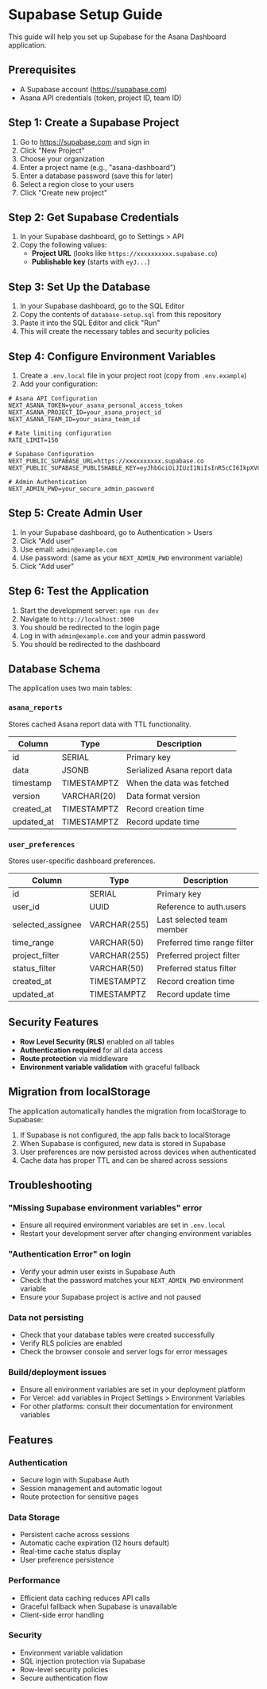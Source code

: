 # Supabase Setup Guide

This guide will help you set up Supabase for the Asana Dashboard application.

## Prerequisites

- A Supabase account (https://supabase.com)
- Asana API credentials (token, project ID, team ID)

## Step 1: Create a Supabase Project

1. Go to https://supabase.com and sign in
2. Click "New Project"
3. Choose your organization
4. Enter a project name (e.g., "asana-dashboard")
5. Enter a database password (save this for later)
6. Select a region close to your users
7. Click "Create new project"

## Step 2: Get Supabase Credentials

1. In your Supabase dashboard, go to Settings > API
2. Copy the following values:
   - **Project URL** (looks like `https://xxxxxxxxxx.supabase.co`)
   - **Publishable key** (starts with `eyJ...`)

## Step 3: Set Up the Database

1. In your Supabase dashboard, go to the SQL Editor
2. Copy the contents of `database-setup.sql` from this repository
3. Paste it into the SQL Editor and click "Run"
4. This will create the necessary tables and security policies

## Step 4: Configure Environment Variables

1. Create a `.env.local` file in your project root (copy from `.env.example`)
2. Add your configuration:

```env
# Asana API Configuration
NEXT_ASANA_TOKEN=your_asana_personal_access_token
NEXT_ASANA_PROJECT_ID=your_asana_project_id
NEXT_ASANA_TEAM_ID=your_asana_team_id

# Rate limiting configuration
RATE_LIMIT=150

# Supabase Configuration
NEXT_PUBLIC_SUPABASE_URL=https://xxxxxxxxxx.supabase.co
NEXT_PUBLIC_SUPABASE_PUBLISHABLE_KEY=eyJhbGciOiJIUzI1NiIsInR5cCI6IkpXVCJ9...

# Admin Authentication
NEXT_ADMIN_PWD=your_secure_admin_password
```

## Step 5: Create Admin User

1. In your Supabase dashboard, go to Authentication > Users
2. Click "Add user"
3. Use email: `admin@example.com`
4. Use password: (same as your `NEXT_ADMIN_PWD` environment variable)
5. Click "Add user"

## Step 6: Test the Application

1. Start the development server: `npm run dev`
2. Navigate to `http://localhost:3000`
3. You should be redirected to the login page
4. Log in with `admin@example.com` and your admin password
5. You should be redirected to the dashboard

## Database Schema

The application uses two main tables:

### `asana_reports`
Stores cached Asana report data with TTL functionality.

| Column | Type | Description |
|--------|------|-------------|
| id | SERIAL | Primary key |
| data | JSONB | Serialized Asana report data |
| timestamp | TIMESTAMPTZ | When the data was fetched |
| version | VARCHAR(20) | Data format version |
| created_at | TIMESTAMPTZ | Record creation time |
| updated_at | TIMESTAMPTZ | Record update time |

### `user_preferences`
Stores user-specific dashboard preferences.

| Column | Type | Description |
|--------|------|-------------|
| id | SERIAL | Primary key |
| user_id | UUID | Reference to auth.users |
| selected_assignee | VARCHAR(255) | Last selected team member |
| time_range | VARCHAR(50) | Preferred time range filter |
| project_filter | VARCHAR(255) | Preferred project filter |
| status_filter | VARCHAR(50) | Preferred status filter |
| created_at | TIMESTAMPTZ | Record creation time |
| updated_at | TIMESTAMPTZ | Record update time |

## Security Features

- **Row Level Security (RLS)** enabled on all tables
- **Authentication required** for all data access
- **Route protection** via middleware
- **Environment variable validation** with graceful fallback

## Migration from localStorage

The application automatically handles the migration from localStorage to Supabase:

1. If Supabase is not configured, the app falls back to localStorage
2. When Supabase is configured, new data is stored in Supabase
3. User preferences are now persisted across devices when authenticated
4. Cache data has proper TTL and can be shared across sessions

## Troubleshooting

### "Missing Supabase environment variables" error
- Ensure all required environment variables are set in `.env.local`
- Restart your development server after changing environment variables

### "Authentication Error" on login
- Verify your admin user exists in Supabase Auth
- Check that the password matches your `NEXT_ADMIN_PWD` environment variable
- Ensure your Supabase project is active and not paused

### Data not persisting
- Check that your database tables were created successfully
- Verify RLS policies are enabled
- Check the browser console and server logs for error messages

### Build/deployment issues
- Ensure all environment variables are set in your deployment platform
- For Vercel: add variables in Project Settings > Environment Variables
- For other platforms: consult their documentation for environment variables

## Features

### Authentication
- Secure login with Supabase Auth
- Session management and automatic logout
- Route protection for sensitive pages

### Data Storage
- Persistent cache across sessions
- Automatic cache expiration (12 hours default)
- Real-time cache status display
- User preference persistence

### Performance
- Efficient data caching reduces API calls
- Graceful fallback when Supabase is unavailable
- Client-side error handling

### Security
- Environment variable validation
- SQL injection protection via Supabase
- Row-level security policies
- Secure authentication flow